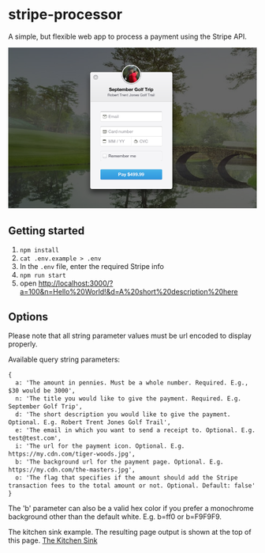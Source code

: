 # stripe-processor
A simple, but flexible web app to process a payment using the Stripe API.

![The Kitchen Sink](/stripe-payment.png)

## Getting started

1. `npm install`
1. `cat .env.example > .env`
1. In the `.env` file, enter the required Stripe info
1. `npm run start`
1. open [http://localhost:3000/?a=100&n=Hello%20World!&d=A%20short%20description%20here](http://localhost:3000/?a=100&n=Hello%20World!&d=A%20short%20description%20here)

## Options
Please note that all string parameter values must be url encoded to display properly.

Available query string parameters:
```
{
  a: 'The amount in pennies. Must be a whole number. Required. E.g., $30 would be 3000',
  n: 'The title you would like to give the payment. Required. E.g. September Golf Trip',
  d: 'The short description you would like to give the payment. Optional. E.g. Robert Trent Jones Golf Trail',
  e: 'The email in which you want to send a receipt to. Optional. E.g. test@test.com',
  i: 'The url for the payment icon. Optional. E.g. https://my.cdn.com/tiger-woods.jpg',
  b: 'The background url for the payment page. Optional. E.g. https://my.cdn.com/the-masters.jpg',
  o: 'The flag that specifies if the amount should add the Stripe transaction fees to the total amount or not. Optional. Default: false'
}
```
The 'b' parameter can also be a valid hex color if you prefer a monochrome background other than the default white. E.g. b=ff0 or b=F9F9F9.

The kitchen sink example. The resulting page output is shown at the top of this page.
[The Kitchen Sink](http://localhost:3000/?&b=http://goo.gl/oS7JcT&c=USD&o=false&n=September%20Golf%20Trip&d=Robert%20Trent%20Jones%20Golf%20Trail&f=Nate&l=Clark&a=49999&i=http://goo.gl/n5dbYn)
